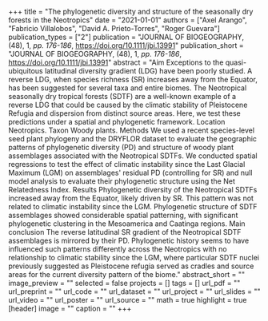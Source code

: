 +++
title = "The phylogenetic diversity and structure of the seasonally dry forests in the Neotropics"
date = "2021-01-01"
authors = ["Axel Arango", "Fabricio Villalobos", "David A. Prieto-Torres", "Roger Guevara"]
publication_types = ["2"]
publication = "JOURNAL OF BIOGEOGRAPHY, (48), 1, _pp. 176-186_, https://doi.org/10.1111/jbi.13991"
publication_short = "JOURNAL OF BIOGEOGRAPHY, (48), 1, _pp. 176-186_, https://doi.org/10.1111/jbi.13991"
abstract = "Aim Exceptions to the quasi-ubiquitous latitudinal diversity gradient (LDG) have been poorly studied. A reverse LDG, when species richness (SR) increases away from the Equator, has been suggested for several taxa and entire biomes. The Neotropical seasonally dry tropical forests (SDTF) are a well-known example of a reverse LDG that could be caused by the climatic stability of Pleistocene Refugia and dispersion from distinct source areas. Here, we test these predictions under a spatial and phylogenetic framework. Location Neotropics. Taxon Woody plants. Methods We used a recent species-level seed plant phylogeny and the DRYFLOR dataset to evaluate the geographic patterns of phylogenetic diversity (PD) and structure of woody plant assemblages associated with the Neotropical SDTFs. We conducted spatial regressions to test the effect of climatic instability since the Last Glacial Maximum (LGM) on assemblages' residual PD (controlling for SR) and null model analysis to evaluate their phylogenetic structure using the Net Relatedness Index. Results Phylogenetic diversity of the Neotropical SDTFs increased away from the Equator, likely driven by SR. This pattern was not related to climatic instability since the LGM. Phylogenetic structure of SDTF assemblages showed considerable spatial patterning, with significant phylogenetic clustering in the Mesoamerica and Caatinga regions. Main conclusion The reverse latitudinal SR gradient of the Neotropical SDTF assemblages is mirrored by their PD. Phylogenetic history seems to have influenced such patterns differently across the Neotropics with no relationship to climatic stability since the LGM, where particular SDTF nuclei previously suggested as Pleistocene refugia served as cradles and source areas for the current diversity pattern of the biome."
abstract_short = ""
image_preview = ""
selected = false
projects = []
tags = []
url_pdf = ""
url_preprint = ""
url_code = ""
url_dataset = ""
url_project = ""
url_slides = ""
url_video = ""
url_poster = ""
url_source = ""
math = true
highlight = true
[header]
image = ""
caption = ""
+++
